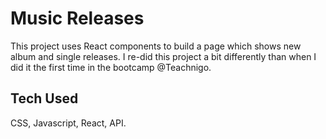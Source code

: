 # Music Releases
This project uses React components to build a page which shows new album and single releases.
I re-did this project a bit differently than when I did it the first time in the bootcamp @Teachnigo.

## Tech Used
CSS, Javascript, React, API.
